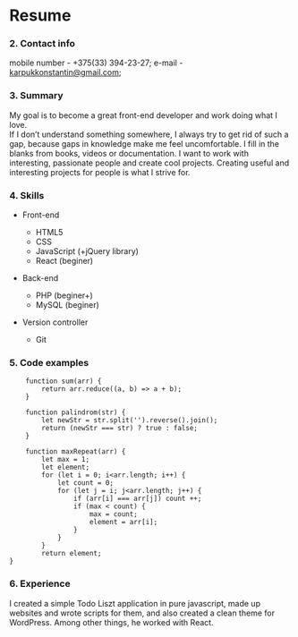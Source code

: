 # Resume

### 2. Contact info

mobile number - +375(33) 394-23-27; 
e-mail - karpukkonstantin@gmail.com;

### 3. Summary

My goal is to become a great front-end developer and work doing what I love.    
If I don’t understand something somewhere, I always try to get rid of such a gap, because gaps in knowledge make me feel uncomfortable. I fill in the blanks from books, videos or documentation.
I want to work with interesting, passionate people and create cool projects. Creating useful and interesting projects for people is what I strive for.

### 4. Skills

- Front-end
    * HTML5
    * CSS
    * JavaScript (+jQuery library)
    * React (beginer)

- Back-end
    * PHP (beginer+)
    * MySQL (beginer)

- Version controller
    * Git

### 5. Code examples

```JS
    function sum(arr) {
        return arr.reduce((a, b) => a + b);
    }

    function palindrom(str) {
        let newStr = str.split('').reverse().join();
        return (newStr === str) ? true : false;
    }

    function maxRepeat(arr) {
        let max = 1;
        let element;
        for (let i = 0; i<arr.length; i++) {
            let count = 0;
            for (let j = i; j<arr.length; j++) {
                if (arr[i] === arr[j]) count ++;
                if (max < count) {
                    max = count;
                    element = arr[i];
                }     
            }  
        }
        return element;
}

```

### 6. Experience

I created a simple Todo Liszt application in pure javascript, made up websites and wrote scripts for them, and also created a clean theme for WordPress. Among other things, he worked with React.